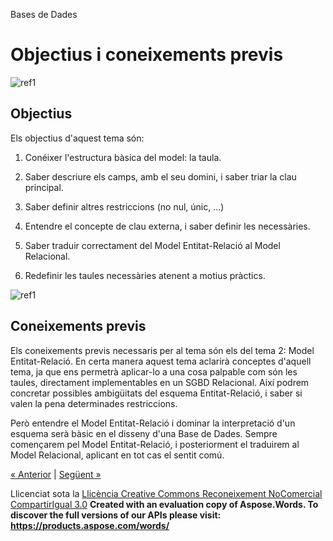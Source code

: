 Bases de Dades

# <a name="main"></a>**Objectius i coneixements previs**
![ref1]
## **Objectius**
Els objectius d'aquest tema són: 

1. Conéixer l'estructura bàsica del model: la taula.

1. Saber descriure els camps, amb el seu domini, i saber triar la clau principal.

1. Saber definir altres restriccions (no nul, únic, ...)

1. Entendre el concepte de clau externa, i saber definir les necessàries.

1. Saber traduir correctament del Model Entitat-Relació al Model Relacional.

1. Redefinir les taules necessàries atenent a motius pràctics.

![ref1]
## **Coneixements previs**
Els coneixements previs necessaris per al tema són els del tema 2: Model Entitat-Relació. En certa manera aquest tema aclarirà conceptes d'aquell tema, ja que ens permetrà aplicar-lo a una cosa palpable com són les taules, directament implementables en un SGBD Relacional. Així podrem concretar possibles ambigüitats del esquema Entitat-Relació, i saber si valen la pena determinades restriccions. 

Però entendre el Model Entitat-Relació i dominar la interpretació d'un esquema serà bàsic en el disseny d'una Base de Dades. Sempre començarem pel Model Entitat-Relació, i posteriorment el traduirem al Model Relacional, aplicant en tot cas el sentit comú. 

[« Anterior](index.md) | [Següent »](1_introducci.md)

Llicenciat sota la [Llicència Creative Commons Reconeixement NoComercial CompartirIgual 3.0](http://creativecommons.org/licenses/by-nc-sa/3.0/)
**Created with an evaluation copy of Aspose.Words. To discover the full versions of our APIs please visit: https://products.aspose.com/words/**

[ref1]: objectius_i_coneixements_previs.002.png
